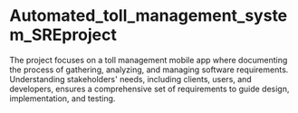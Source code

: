 # Automated_toll_management_system_SREproject
The project focuses on a toll management mobile app where documenting the process of gathering, analyzing, and managing software requirements. Understanding stakeholders' needs, including clients, users, and developers, ensures a comprehensive set of requirements to guide design, implementation, and testing.
